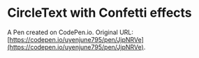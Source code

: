 # CircleText with Confetti effects

A Pen created on CodePen.io. Original URL: [https://codepen.io/uyenjune795/pen/JjpNRVe](https://codepen.io/uyenjune795/pen/JjpNRVe).

